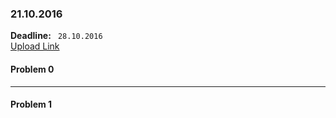 ### 21.10.2016

**Deadline:** ` 28.10.2016`  
[Upload Link](http://google.com)

#### Problem 0


---

#### Problem 1


